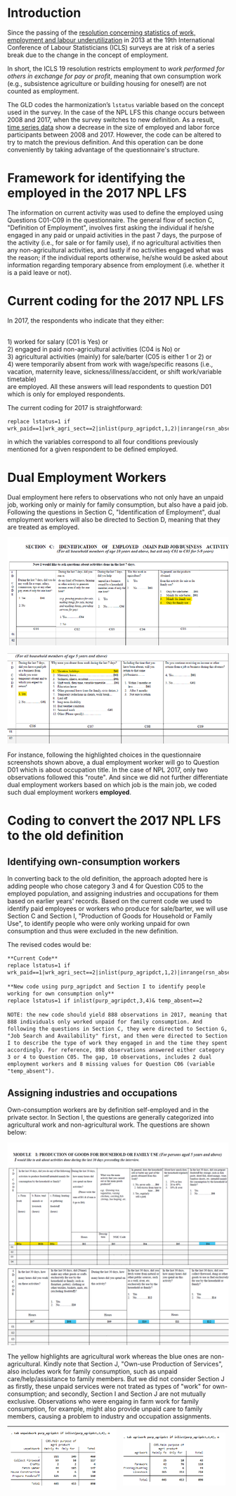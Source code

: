 # Introduction
Since the passing of the [resolution concerning statistics of work, employment and labour underutilization](https://www.ilo.org/global/statistics-and-databases/standards-and-guidelines/resolutions-adopted-by-international-conferences-of-labour-statisticians/WCMS_230304/lang--en/index.htm) in 2013 at the 19th International Conference of Labour Statisticians (ICLS) surveys are at risk of a series break due to the change in the concept of employment.

In short, the ICLS 19 resolution restricts employment to *work performed for others in exchange for pay or profit*, meaning that own consumption work (e.g., subsistence agriculture or building housing for oneself) are not counted as employment.

The GLD codes the harmonization’s `lstatus` variable based on the concept used in the survey. In the case of the NPL LFS this change occurs between 2008 and 2017, when the survey switches to new definition. As a result, [time series data](utilities/NPL_lstatus.png) show a decrease in the size of employed and labor force participants between 2008 and 2017. However, the code can be altered to try to match the previous definition. And this operation can be done conveniently by taking advantage of the questionnaire's structure. 


# Framework for identifying the employed in the 2017 NPL LFS

The information on current activity was used to define the employed using Questions C01-C09 in the questionnaire. The general flow of section C, "Definition of Employment", involves first asking the individual if he/she engaged in any paid or unpaid activities in the past 7 days, the purpose of the activity (i.e., for sale or for family use), if no agricultural activities then any non-agricultural activities, and lastly if no activities engaged what was the reason; if the individual reports otherwise, he/she would be asked about information regarding temporary absence from employment (i.e. whether it is a paid leave or not). 


# Current coding for the 2017 NPL LFS

In 2017, the respondents who indicate that they either:

<br>
1) worked for salary (C01 is Yes) or
<br>
2) engaged in paid non-agricultural activities (C04 is No) or
<br>
3) agricultural activities (mainly) for sale/barter (C05 is either 1 or 2) or
<br>
4) were temporarily absent from work with wage/specific reasons (i.e., vacation, maternity leave, sickness/illness/accident, or shift work/variable timetable)
<br>
are employed. All these answers will lead respondents to question D01 which is only for employed respondents.

The current coding for 2017 is straightforward:
```
replace lstatus=1 if wrk_paid==1|wrk_agri_sect==2|inlist(purp_agripdct,1,2)|inrange(rsn_absent,1,4)|return_prd==1|paidleave==1

``` 
in which the variables correspond to all four conditions previously mentioned for a given respondent to be defined employed. 

# Dual Employment Workers

Dual employment here refers to observations who not only have an unpaid job, working only or mainly for family consumption, but also have a paid job. Following the questions in Section C, "Identification of Employment", dual employment workers will also be directed to Section D, meaning that they are treated as employed.

![2017_sectionc](utilities/2017_sectionC.png)

![2017_sectionc_continued](utilities/2017_sectionC_employed.png)

For instance, following the highlighted choices in the questionnaire screenshots shown above, a dual employment worker will go to Question D01 which is about occupation title. In the case of NPL 2017, only two observations followed this "route". And since we did not further differentiate dual employment workers based on which job is the main job, we coded such dual employment workers **employed**.   


# Coding to convert the 2017 NPL LFS to the old definition

## Identifying own-consumption workers 
In converting back to the old definition, the approach adopted here is adding people who chose category 3 and 4 for Question C05 to the employed population, and assigning industries and occupations for them based on earlier years' records. Based on the current code we used to identify paid employees or workers who produce for sale/barter, we will use Section C and Section I, "Production of Goods for Household or Family Use", to identify people who were only working unpaid for own consumption and thus were excluded in the new definition.

The revised codes would be:
```
**Current Code**
replace lstatus=1 if wrk_paid==1|wrk_agri_sect==2|inlist(purp_agripdct,1,2)|inrange(rsn_absent,1,4)|return_prd==1|paidleave==1

**New code using purp_agripdct and Section I to identify people working for own consumption only**
replace lstatus=1 if inlist(purp_agripdct,3,4)& temp_absent==2

NOTE: the new code should yield 888 observations in 2017, meaning that 888 individuals only worked unpaid for family consumption. And following the questions in Section C, they were directed to Section G, "Job Search and Availability" first, and then were directed to Section I to describe the type of work they engaged in and the time they spent accordingly. For reference, 898 observations answered either category 3 or 4 to Question C05. The gap, 10 observations, includes 2 dual employment workers and 8 missing values for Question C06 (variable "temp_absent").

``` 

## Assigning industries and occupations

Own-consumption workers are by definition self-employed and in the private sector. In Section I, the questions are generally categorized into agricultural work and non-agricultural work. The questions are shown below:

![2017_sectionI_01](utilities/2017_sectionI_1.png)
![2017_sectionI_02](utilities/2017_sectionI_2.png)

The yellow highlights are agricultural work whereas the blue ones are non-agricultural. Kindly note that Section J, "Own-use Production of Services", also includes work for family consumption, such as unpaid care/help/assistance to family members. But we did not consider Section J as firstly, these unpaid services were not trated as types of "work" for own-consumption; and secondly, Section I and Section J are not mutually exclusive. Observations who were engaing in farm work for family consumption, for example, might also provide unpaid care to family members, causing a problem to industry and occupation assignments. 

|![2017_unpaidwork](utilities/NPL_2017_unpaidwork.png)|![2017_agriwork](utilities/NPL_2017_agriwork.png)|
|:---------------------------------------------------:|:-----------------------------------------------:|

